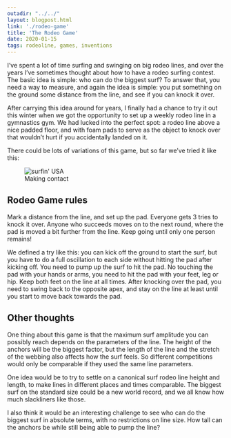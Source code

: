 ```yaml
---
outadir: "../../"
layout: blogpost.html
link: './rodeo-game'
title: 'The Rodeo Game'
date: 2020-01-15
tags: rodeoline, games, inventions
---
```


I’ve spent a lot of time surfing and swinging on big rodeo lines, and over the years I’ve sometimes thought about how to have a rodeo surfing contest. The basic idea is simple: who can do the biggest surf? To answer that, you need a way to measure, and again the idea is simple: you put something on the ground some distance from the line, and see if you can knock it over.

After carrying this idea around for years, I finally had a chance to try it out this winter when we got the opportunity to set up a weekly rodeo line in a gymnastics gym. We had lucked into the perfect spot: a rodeo line above a nice padded floor, and with foam pads to serve as the object to knock over that wouldn’t hurt if you accidentally landed on it.

There could be lots of variations of this game, but so far we’ve tried it like this:

<figure style='max-width:100%;'><img src='rodeo-game.jpg' title="surfin' USA" alt="surfin' USA"><figcaption>Making contact</figcaption></figure>

## Rodeo Game rules

Mark a distance from the line, and set up the pad. Everyone gets 3 tries to knock it over. Anyone who succeeds moves on to the next round, where the pad is moved a bit further from the line. Keep going until only one person remains!

We defined a try like this: you can kick off the ground to start the surf, but you have to do a full oscillation to each side without hitting the pad after kicking off. You need to pump up the surf to hit the pad. No touching the pad with your hands or arms, you need to hit the pad with your feet, leg or hip. Keep both feet on the line at all times. After knocking over the pad, you need to swing back to the opposite apex, and stay on the line at least until you start to move back towards the pad.

## Other thoughts

One thing about this game is that the maximum surf amplitude you can possibly reach depends on the parameters of the line. The height of the anchors will be the biggest factor, but the length of the line and the stretch of the webbing also affects how the surf feels.  So different competitions would only be comparable if they used the same line parameters. 

One idea would be to try to settle on a canonical surf rodeo line height and length, to make lines in different places and times comparable. The biggest surf on the standard size could be a new world record, and we all know how much slackliners like those.

I also think it would be an interesting challenge to see who can do the biggest surf in absolute terms, with no restrictions on line size. How tall can the anchors be while still being able to pump the line?



